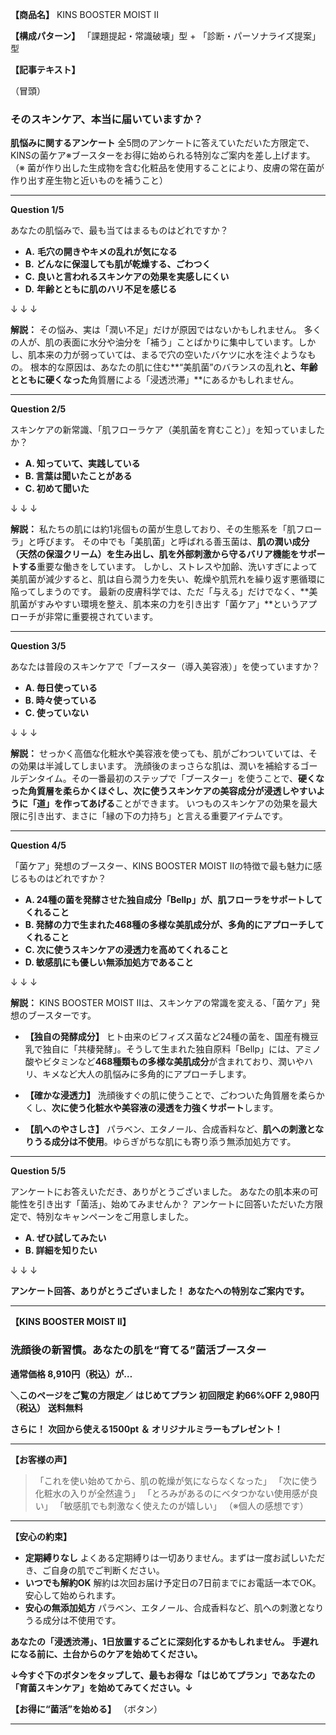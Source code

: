 
**【商品名】**
KINS BOOSTER MOIST II

**【構成パターン】**
「課題提起・常識破壊」型 + 「診断・パーソナライズ提案」型

**【記事テキスト】**

（冒頭）
### **そのスキンケア、本当に届いていますか？**
**肌悩みに関するアンケート**
全5問のアンケートに答えていただいた方限定で、KINSの菌ケア※ブースターをお得に始められる特別なご案内を差し上げます。
（※ 菌が作り出した生成物を含む化粧品を使用することにより、皮膚の常在菌が作り出す産生物と近いものを補うこと）

---

**Question 1/5**

あなたの肌悩みで、最も当てはまるものはどれですか？

- **A.** **毛穴の開きやキメの乱れが気になる**
- **B.** **どんなに保湿しても肌が乾燥する、ごわつく**
- **C.** **良いと言われるスキンケアの効果を実感しにくい**
- **D.** **年齢とともに肌のハリ不足を感じる**

↓
↓
↓

**解説：**
その悩み、実は「潤い不足」だけが原因ではないかもしれません。
多くの人が、肌の表面に水分や油分を「補う」ことばかりに集中しています。しかし、肌本来の力が弱っていては、まるで穴の空いたバケツに水を注ぐようなもの。
根本的な原因は、あなたの肌に住む**“美肌菌”のバランスの乱れ**と、年齢とともに硬くなった**角質層による「浸透渋滞」**にあるかもしれません。

---

**Question 2/5**

スキンケアの新常識、「肌フローラケア（美肌菌を育むこと）」を知っていましたか？

- **A. 知っていて、実践している**
- **B. 言葉は聞いたことがある**
- **C. 初めて聞いた**

↓
↓
↓

**解説：**
私たちの肌には約1兆個もの菌が生息しており、その生態系を「肌フローラ」と呼びます。
その中でも「美肌菌」と呼ばれる善玉菌は、**肌の潤い成分（天然の保湿クリーム）を生み出し、肌を外部刺激から守るバリア機能をサポートする**重要な働きをしています。
しかし、ストレスや加齢、洗いすぎによって美肌菌が減少すると、肌は自ら潤う力を失い、乾燥や肌荒れを繰り返す悪循環に陥ってしまうのです。
最新の皮膚科学では、ただ「与える」だけでなく、**美肌菌がすみやすい環境を整え、肌本来の力を引き出す「菌ケア」**というアプローチが非常に重要視されています。

---

**Question 3/5**

あなたは普段のスキンケアで「ブースター（導入美容液）」を使っていますか？

- **A. 毎日使っている**
- **B. 時々使っている**
- **C. 使っていない**

↓
↓
↓

**解説：**
せっかく高価な化粧水や美容液を使っても、肌がごわついていては、その効果は半減してしまいます。
洗顔後のまっさらな肌は、潤いを補給するゴールデンタイム。その一番最初のステップで「ブースター」を使うことで、**硬くなった角質層を柔らかくほぐし、次に使うスキンケアの美容成分が浸透しやすいように「道」を作ってあげる**ことができます。
いつものスキンケアの効果を最大限に引き出す、まさに「縁の下の力持ち」と言える重要アイテムです。

---

**Question 4/5**

「菌ケア」発想のブースター、KINS BOOSTER MOIST IIの特徴で最も魅力に感じるものはどれですか？

- **A. 24種の菌を発酵させた独自成分「Bellp」が、肌フローラをサポートしてくれること**
- **B. 発酵の力で生まれた468種の多様な美肌成分が、多角的にアプローチしてくれること**
- **C. 次に使うスキンケアの浸透力を高めてくれること**
- **D. 敏感肌にも優しい無添加処方であること**

↓
↓
↓

**解説：**
KINS BOOSTER MOIST IIは、スキンケアの常識を変える、「菌ケア」発想のブースターです。

-   **【独自の発酵成分】**
    ヒト由来のビフィズス菌など24種の菌を、国産有機豆乳で独自に「共棲発酵」。そうして生まれた独自原料「Bellp」には、アミノ酸やビタミンなど**468種類もの多様な美肌成分**が含まれており、潤いやハリ、キメなど大人の肌悩みに多角的にアプローチします。

-   **【確かな浸透力】**
    洗顔後すぐの肌に使うことで、ごわついた角質層を柔らかくし、**次に使う化粧水や美容液の浸透を力強くサポート**します。

-   **【肌へのやさしさ】**
    パラベン、エタノール、合成香料など、**肌への刺激となりうる成分は不使用**。ゆらぎがちな肌にも寄り添う無添加処方です。

---

**Question 5/5**

アンケートにお答えいただき、ありがとうございました。
あなたの肌本来の可能性を引き出す「菌活」、始めてみませんか？
アンケートに回答いただいた方限定で、特別なキャンペーンをご用意しました。

- **A. ぜひ試してみたい**
- **B. 詳細を知りたい**

↓
↓
↓

**アンケート回答、ありがとうございました！**
**あなたへの特別なご案内です。**

---
**【KINS BOOSTER MOIST II】**
### **洗顔後の新習慣。あなたの肌を“育てる”菌活ブースター**

**通常価格 8,910円（税込）が…**

**＼このページをご覧の方限定／**
**はじめてプラン**
**初回限定 約66%OFF**
**2,980円（税込）**
**送料無料**

**さらに！**
**次回から使える1500pt ＆ オリジナルミラーもプレゼント！**

---

**【お客様の声】**

> 「これを使い始めてから、肌の乾燥が気にならなくなった」
> 「次に使う化粧水の入りが全然違う」
> 「とろみがあるのにベタつかない使用感が良い」
> 「敏感肌でも刺激なく使えたのが嬉しい」
> （※個人の感想です）

---

**【安心の約束】**

-   **定期縛りなし**
    よくある定期縛りは一切ありません。まずは一度お試しいただき、ご自身の肌でご判断ください。
-   **いつでも解約OK**
    解約は次回お届け予定日の7日前までにお電話一本でOK。安心して始められます。
-   **安心の無添加処方**
    パラベン、エタノール、合成香料など、肌への刺激となりうる成分は不使用です。

**あなたの「浸透渋滞」、1日放置するごとに深刻化するかもしれません。**
**手遅れになる前に、土台からのケアを始めてください。**

**↓今すぐ下のボタンをタップして、最もお得な「はじめてプラン」であなたの「育菌スキンケア」を始めてみてください。↓**

**【お得に“菌活”を始める】**
（ボタン）

---
